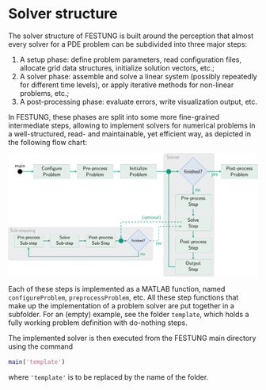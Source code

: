 # Solver structure

The solver structure of FESTUNG is built around the perception that almost
every solver for a PDE problem can be subdivided into three major steps:

1. A setup phase: define problem parameters, read configuration files, 
   allocate grid data structures, initialize solution vectors, etc.;
2. A solver phase: assemble and solve a linear system (possibly repeatedly
   for different time levels), or apply iterative methods for non-linear
   problems, etc.;
3. A post-processing phase: evaluate errors, write visualization output, etc.

In FESTUNG, these phases are split into some more fine-grained intermediate
steps, allowing to implement solvers for numerical problems in a 
well-structured, read- and maintainable, yet efficient way, as depicted in 
the following flow chart:

![Generic solver formulation, including optional sub-stepping](doxygen/images/solver-structure.png)

Each of these steps is implemented as a MATLAB function, named 
`configureProblem`, `preprocessProblem`, etc.
All these step functions that make up the implementation of a problem solver
are put together in a subfolder.
For an (empty) example, see the folder `template`, which holds a fully
working problem definition with do-nothing steps.

The implemented solver is then executed from the FESTUNG main directory
using the command 

```matlab
main('template')
```

where `'template'` is to be replaced by the name of the folder.
